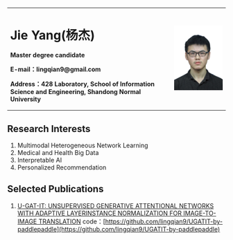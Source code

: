 <table border="0">
  <tr>
    <td width="75%">
      <h1>Jie Yang(杨杰)</h1>
      <p><b>Master degree candidate</b></p>
      <p><b>E-mail：lingqian9@gmail.com</b></p>
      <p><b>Address：428 Laboratory, School of Information Science and Engineering, Shandong Normal University</b></p>
    </td>                                                                                                                                                                         
    <td width="25%">
      <img src="/图片1.jpg" width="100%">      
    </td>
  </tr>
</table>


## Research Interests

1. Multimodal Heterogeneous Network Learning
2. Medical and Health Big Data
3. Interpretable AI
4. Personalized Recommendation

## Selected Publications


1. [U-GAT-IT: UNSUPERVISED GENERATIVE ATTENTIONAL NETWORKS WITH ADAPTIVE LAYERINSTANCE NORMALIZATION FOR IMAGE-TO-IMAGE TRANSLATION](https://arxiv.org/pdf/1907.10830.pdf)
   code：[https://github.com/lingqian9/UGATIT-by-paddlepaddle](https://github.com/lingqian9/UGATIT-by-paddlepaddle)
